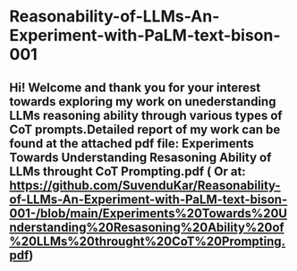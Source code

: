 ﻿# Reasonability-of-LLMs-An-Experiment-with-PaLM-text-bison-001

 ## Hi! Welcome and thank you for your interest towards exploring my work on unederstanding LLMs reasoning ability through various types of CoT prompts.Detailed report of my work can be found at the attached pdf file: Experiments Towards Understanding Resasoning Ability of LLMs throught CoT Prompting.pdf ( Or at: https://github.com/SuvenduKar/Reasonability-of-LLMs-An-Experiment-with-PaLM-text-bison-001-/blob/main/Experiments%20Towards%20Understanding%20Resasoning%20Ability%20of%20LLMs%20throught%20CoT%20Prompting.pdf)
